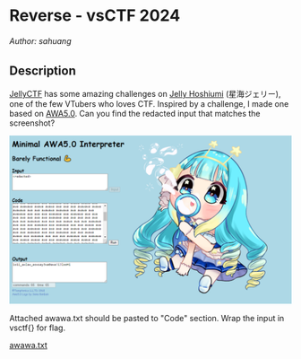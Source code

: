# Reverse - vsCTF 2024

###### Author: sahuang

## Description

[JellyCTF](https://jellyc.tf/) has some amazing challenges on [Jelly Hoshiumi](https://x.com/jellyhoshiumi) (星海ジェリー), one of the few VTubers who loves CTF.
Inspired by a challenge, I made one based on [AWA5.0](https://github.com/TempTempai/AWA5.0).
Can you find the redacted input that matches the screenshot?

![awa5.0](awa5.0.png)

Attached awawa.txt should be pasted to "Code" section. Wrap the input in vsctf{} for flag.

[awawa.txt](https://vsctf.storage.googleapis.com/uploads/dece31f30a82277c9d418d8b2b35783d3f4f191efda10747435225cf854f10aa/awawa.txt)
